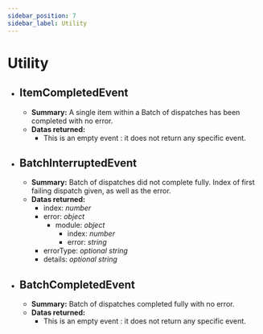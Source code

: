```yaml
---
sidebar_position: 7
sidebar_label: Utility
---
```


# Utility
- ## ItemCompletedEvent
	- **Summary:** A single item within a Batch of dispatches has been completed with no error.
	- **Datas returned:** 
  		- This is an empty event : it does not return any specific event.

- ## BatchInterruptedEvent
	- **Summary:** Batch of dispatches did not complete fully. Index of first failing dispatch given, as well as the error.
	- **Datas returned:** 
		- index: *number*
		- error: *object*
			- module: *object*
			  -	index: *number*
			  - error: *string*
  		- errorType: *optional string*
  		- details: *optional string*

- ## BatchCompletedEvent 
	- **Summary:** Batch of dispatches completed fully with no error.
	- **Datas returned:** 
  		- This is an empty event : it does not return any specific event.